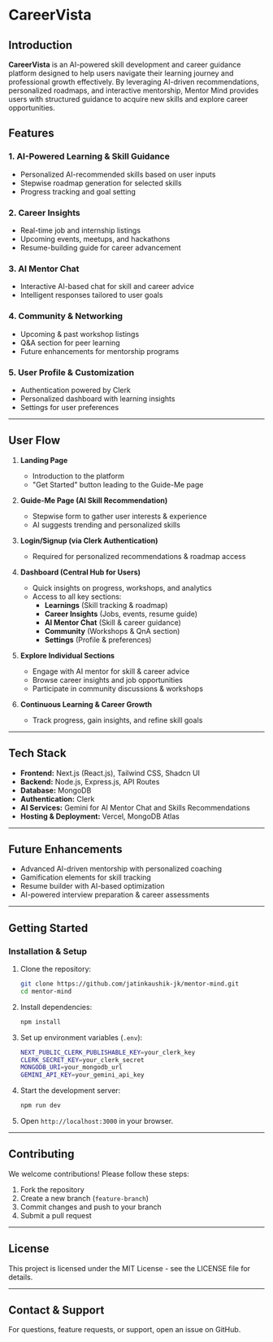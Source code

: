 # CareerVista

## Introduction

**CareerVista** is an AI-powered skill development and career guidance platform designed to help users navigate their learning journey and professional growth effectively. By leveraging AI-driven recommendations, personalized roadmaps, and interactive mentorship, Mentor Mind provides users with structured guidance to acquire new skills and explore career opportunities.

## Features

### **1. AI-Powered Learning & Skill Guidance**

- Personalized AI-recommended skills based on user inputs
- Stepwise roadmap generation for selected skills
- Progress tracking and goal setting

### **2. Career Insights**

- Real-time job and internship listings
- Upcoming events, meetups, and hackathons
- Resume-building guide for career advancement

### **3. AI Mentor Chat**

- Interactive AI-based chat for skill and career advice
- Intelligent responses tailored to user goals

### **4. Community & Networking**

- Upcoming & past workshop listings
- Q&A section for peer learning
- Future enhancements for mentorship programs

### **5. User Profile & Customization**

- Authentication powered by Clerk
- Personalized dashboard with learning insights
- Settings for user preferences

---

## **User Flow**

1. **Landing Page**

   - Introduction to the platform
   - "Get Started" button leading to the Guide-Me page

2. **Guide-Me Page (AI Skill Recommendation)**

   - Stepwise form to gather user interests & experience
   - AI suggests trending and personalized skills

3. **Login/Signup (via Clerk Authentication)**

   - Required for personalized recommendations & roadmap access

4. **Dashboard (Central Hub for Users)**

   - Quick insights on progress, workshops, and analytics
   - Access to all key sections:
     - **Learnings** (Skill tracking & roadmap)
     - **Career Insights** (Jobs, events, resume guide)
     - **AI Mentor Chat** (Skill & career guidance)
     - **Community** (Workshops & QnA section)
     - **Settings** (Profile & preferences)

5. **Explore Individual Sections**

   - Engage with AI mentor for skill & career advice
   - Browse career insights and job opportunities
   - Participate in community discussions & workshops

6. **Continuous Learning & Career Growth**

   - Track progress, gain insights, and refine skill goals

---

## **Tech Stack**

- **Frontend:** Next.js (React.js), Tailwind CSS, Shadcn UI
- **Backend:** Node.js, Express.js, API Routes
- **Database:** MongoDB
- **Authentication:** Clerk
- **AI Services:** Gemini for AI Mentor Chat and Skills Recommendations
- **Hosting & Deployment:** Vercel, MongoDB Atlas

---

## **Future Enhancements**

- Advanced AI-driven mentorship with personalized coaching
- Gamification elements for skill tracking
- Resume builder with AI-based optimization
- AI-powered interview preparation & career assessments

---

## **Getting Started**

### **Installation & Setup**

1. Clone the repository:
   ```sh
   git clone https://github.com/jatinkaushik-jk/mentor-mind.git
   cd mentor-mind
   ```
2. Install dependencies:
   ```sh
   npm install
   ```
3. Set up environment variables (`.env`):
   ```sh
   NEXT_PUBLIC_CLERK_PUBLISHABLE_KEY=your_clerk_key
   CLERK_SECRET_KEY=your_clerk_secret
   MONGODB_URI=your_mongodb_url
   GEMINI_API_KEY=your_gemini_api_key
   ```
4. Start the development server:
   ```sh
   npm run dev
   ```
5. Open `http://localhost:3000` in your browser.

---

## **Contributing**

We welcome contributions! Please follow these steps:

1. Fork the repository
2. Create a new branch (`feature-branch`)
3. Commit changes and push to your branch
4. Submit a pull request

---

## **License**

This project is licensed under the MIT License - see the LICENSE file for details.

---

## **Contact & Support**

For questions, feature requests, or support, open an issue on GitHub.
